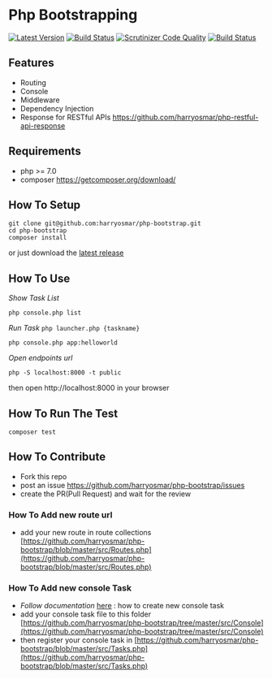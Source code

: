 # Php Bootstrapping

[![Latest Version](https://img.shields.io/github/release/harryosmar/php-bootstrap.svg?style=flat-square)](https://github.com/harryosmar/php-bootstrap/releases)
[![Build Status](https://travis-ci.org/harryosmar/php-bootstrap.svg?branch=master)](https://travis-ci.org/harryosmar/php-bootstrap)
[![Scrutinizer Code Quality](https://scrutinizer-ci.com/g/harryosmar/php-bootstrap/badges/quality-score.png?b=master)](https://scrutinizer-ci.com/g/harryosmar/php-bootstrap/?branch=master)
[![Build Status](https://scrutinizer-ci.com/g/harryosmar/php-bootstrap/badges/build.png?b=master)](https://scrutinizer-ci.com/g/harryosmar/php-bootstrap/build-status/master)

## Features
- Routing
- Console
- Middleware
- Dependency Injection
- Response for RESTful APIs https://github.com/harryosmar/php-restful-api-response

## Requirements
- php >= 7.0
- composer https://getcomposer.org/download/

## How To Setup
```
git clone git@github.com:harryosmar/php-bootstrap.git
cd php-bootstrap
composer install
```

or just download the [latest release](https://github.com/harryosmar/php-bootstrap/releases)


## How To Use
*Show Task List*
```
php console.php list
```
*Run Task* `php launcher.php {taskname}`
```
php console.php app:helloworld
```
*Open endpoints url*
```
php -S localhost:8000 -t public
```
then open http://localhost:8000 in your browser


## How To Run The Test
```
composer test
```

## How To Contribute
- Fork this repo
- post an issue https://github.com/harryosmar/php-bootstrap/issues
- create the PR(Pull Request) and wait for the review

### How To Add new route url
- add your new route in route collections
[https://github.com/harryosmar/php-bootstrap/blob/master/src/Routes.php](https://github.com/harryosmar/php-bootstrap/blob/master/src/Routes.php)

### How To Add new console Task
- *Follow documentation* [here](https://symfony.com/doc/current/console.html) : how to create new console task
- add your console task file to this folder
[https://github.com/harryosmar/php-bootstrap/tree/master/src/Console](https://github.com/harryosmar/php-bootstrap/tree/master/src/Console)
- then register your console task in [https://github.com/harryosmar/php-bootstrap/blob/master/src/Tasks.php](https://github.com/harryosmar/php-bootstrap/blob/master/src/Tasks.php)

